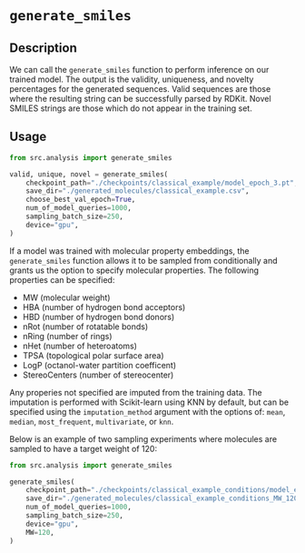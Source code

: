 # `generate_smiles`

## **Description**
We can call the `generate_smiles` function to perform inference on our trained model. The output is the validity, uniqueness, and novelty percentages for the generated sequences. Valid sequences are those where the resulting string can be successfully parsed by RDKit. Novel SMILES strings are those which do not appear in the training set.

## **Usage**
```python
from src.analysis import generate_smiles

valid, unique, novel = generate_smiles(
    checkpoint_path="./checkpoints/classical_example/model_epoch_3.pt",
    save_dir="./generated_molecules/classical_example.csv",
    choose_best_val_epoch=True,
    num_of_model_queries=1000,
    sampling_batch_size=250,
    device="gpu",
)
```

If a model was trained with molecular property embeddings, the `generate_smiles` function allows it to be sampled from conditionally and grants us the option to specify molecular properties. The following properties can be specified:

- MW (molecular weight)
- HBA (number of hydrogen bond acceptors) 
- HBD (number of hydrogen bond donors) 
- nRot (number of rotatable bonds) 
- nRing (number of rings)
- nHet (number of heteroatoms)
- TPSA (topological polar surface area)
- LogP (octanol-water partition coefficent)
- StereoCenters (number of stereocenter)

Any properies not specified are imputed from the training data. The imputation is performed with Scikit-learn using KNN by default, but can be specified using the `imputation_method` argument with the options of:
`mean`, `median`, `most_frequent`, `multivariate`, or `knn`. 

Below is an example of two sampling experiments where molecules are sampled to have a target weight of 120:

```python
from src.analysis import generate_smiles

generate_smiles(
    checkpoint_path="./checkpoints/classical_example_conditions/model_epoch_3.pt",
    save_dir="./generated_molecules/classical_example_conditions_MW_120.csv",
    num_of_model_queries=1000,
    sampling_batch_size=250,
    device="gpu",
    MW=120,
)
```

